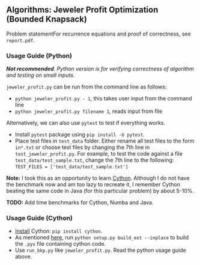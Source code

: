 ## Algorithms: Jeweler Profit Optimization (Bounded Knapsack)

Problem statementFor recurrence equations and proof of correctness, see `report.pdf`.

### Usage Guide (Python)
***Not recommended**. Python version is for verifying correctness of algorithm and testing on small inputs.*

`jeweler_profit.py` can be run from the command line as follows:

- `python jeweler_profit.py - 1`, this takes user input from the command line
- `python jeweler_profit.py filename 1`, reads input from file

Alternatively, we can also use `pytest` to test if everything works.

- Install `pytest` package using `pip install -U pytest`.
- Place test files in `test_data` folder. Either rename all test files to the form `in*.txt` or choose test files by changing the 7th line in `test_jeweler_profit.py`. For example, to test the code against a file `test_data/test_sample.txt`, change the 7th line to the following:
  `TEST_FILES = ['test_data/test_sample.txt']`

**Note:** I took this as an opportunity to learn [Cython](http://docs.cython.org/en/latest/). Although I do not have the benchmark now and am too lazy to recreate it, I remember Cython beating the same code in Java (for this particular problem) by about 5-10%.

**TODO:** Add time benchmarks for Cython, Numba and Java.

### Usage Guide (Cython)
- [Install](http://docs.cython.org/en/latest/src/quickstart/install.html) Cython: `pip install cython`.
- As mentioned [here](http://docs.cython.org/en/latest/src/quickstart/build.html#building-a-cython-module-using-distutils), run `python setup.py build_ext --inplace` to build the `.pyx` file containing cython code.
- Use `run_bkp.py` like `jeweler_profit.py`. Read the python usage guide above.